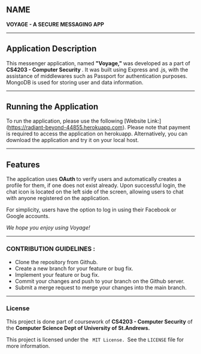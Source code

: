 ## NAME
**VOYAGE - A SECURE MESSAGING APP**

--- 

## Application Description

This messenger application, named <strong> "Voyage," </strong> was developed as a part of <strong> CS4203 - Computer Security </strong>. It was built using Express and .js, with the assistance of middlewares such as Passport for authentication purposes. MongoDB is used for storing user and data information.

---

## Running the Application

To run the application, please use the following [Website Link:] (https://radiant-beyond-44855.herokuapp.com). Please note that payment is required to access the application on herokuapp. Alternatively, you can download the application and try it on your local host.

--- 

## Features

The application uses <strong> OAuth  </strong> to verify users and automatically creates a profile for them, if one does not exist already. Upon successful login, the chat icon is located on the left side of the screen, allowing users to chat with anyone registered on the application.

For simplicity, users have the option to log in using their Facebook or Google accounts.

<em> We hope you enjoy using Voyage! </em>

---

### CONTRIBUTION GUIDELINES : 
- Clone the repository from Github.
- Create a new branch for your feature or bug fix.
- Implement your feature or bug fix.
- Commit your changes and push to your branch on the Github server.
- Submit a merge request to merge your changes into the main branch.

--- 

### License
This project is done part of coursework of <strong> CS4203 - Computer Security</strong> of the <strong> Computer Science Dept of University of St.Andrews.</strong> </br>

This project is licensed under the <code> MIT License. </code>See the <code>LICENSE</code> file for more information.
